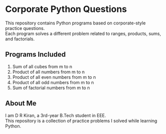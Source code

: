 # Corporate Python Questions

This repository contains Python programs based on corporate-style practice questions.  
Each program solves a different problem related to ranges, products, sums, and factorials.

## Programs Included

1. Sum of all cubes from m to n  
2. Product of all numbers from m to n  
3. Product of all even numbers from m to n  
4. Product of all odd numbers from m to n  
5. Sum of factorial numbers from m to n  

## About Me

I am D R Kiran, a 3rd-year B.Tech student in EEE.  
This repository is a collection of practice problems I solved while learning Python.
